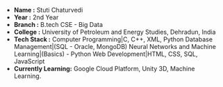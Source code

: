 - **Name :** Stuti Chaturvedi 
- **Year :** 2nd Year 
- **Branch :** B.tech CSE - Big Data
- **College :** University of Petroleum and Energy Studies, Dehradun, India 
- **Tech Stack :** 
Computer Programming|C, C++, XML, Python
Database Management|(SQL - Oracle, MongoDB)
Neural Networks and Machine Learning|(Basics) - Python
Web Development|HTML, CSS, SQL, JavaScript
- **Currently Learning:** Google Cloud Platform, Unity 3D, Machine Learning.
